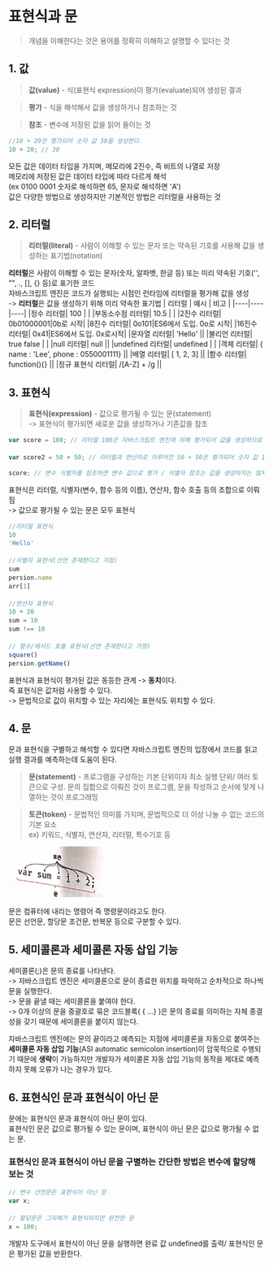 표현식과 문
=============

> 개념을 이해한다는 것은 용어를 정확히 이해하고 설명할 수 있다는 것
## 1. 값
> **값(value)** - 식(표현식 expression)이 평가(evaluate)되어 생성된 결과

>**평가** - 식을 해석해서 값을 생성하거나 참조하는 것 

>**참조** - 변수에 저장된 값을 읽어 들이는 것

```javascript
//10 + 20은 평가되어 숫자 값 30을 생성한다.
10 + 20; // 30
```

모든 값은 데이터 타입을 가지며, 메모리에 2진수, 즉 비트의 나열로 저장  
메모리에 저장된 값은 데이터 타입에 따라 다르게 해석  
(ex 0100 0001 숫자로 해석하면 65, 문자로 해석하면 'A')  
값은 다양한 방법으로 생성하지만 기본적인 방법은 리터럴을 사용하는 것

## 2. 리터럴
>**리터럴(literal)** - 사람이 이해할 수 있는 문자 또는 약속된 기호를 사용해 값을 생성하는 표기법(notation)

**리터럴**은 사람이 이해할 수 있는 문자(숫자, 알파벳, 한글 등) 또는 미리 약속된 기호('', "", ., [], {} 등)로 표기한 코드  
자바스크립트 엔진은 코드가 실행되는 시점인 런타임에 리터럴을 평가해 값을 생성  
-> **리터럴**은 값을 생성하기 위해 미리 약속한 표기법
| 리터럴 | 예시 | 비고  |
|----|----|----|
|정수 리터럴| 100 | |
|부동소수점 리터럴| 10.5 | |
|2진수 리터럴| 0b01000001|0b로 시작| 
|8진수 리터럴| 0o101|ES6에서 도입. 0o로 시작| 
|16진수 리터럴| 0x41|ES6에서 도입. 0x로시작| 
|문자열 리터럴| 'Hello' ||
|불리언 리터럴| true false |  |
|null 리터럴| null ||
|undefined 리터럴| undefined |  |
|객체 리터럴| { name : 'Lee', phone : 0550001111} ||
|배열 리터럴| [ 1, 2, 3] ||
|함수 리터럴| function(){} ||
|정규 표현식 리터럴| /[A-Z] + /g ||

## 3. 표현식
> **표현식(expression)** - 값으로 평가될 수 있는 문(statement)  
-> 표현식이 평가되면 새로운 값을 생성하거나 기존값을 참조  

```javascript
var score = 100; // 리터럴 100은 자바스크립트 엔진에 의해 평가되어 값을 생성하므로 리터럴은 그 자체로 표현식

var score2 = 50 + 50; // 리터럴과 연산자로 이루어진 50 + 50은 평가되어 숫자 값 100을 생성하므로 표현식
```

```javascript
score; // 변수 식별자를 참조하면 변수 값으로 평가 / 식별자 참조는 값을 생성하지는 않지만 값으로 평가되므로 표현식
```

표현식은 리터럴, 식별자(변수, 함수 등의 이름), 연산자, 함수 호출 등의 조합으로 이뤄짐  
-> 값으로 평가될 수 있는 문은 모두 표현식

```javascript
//리터럴 표현식
10
'Hello'

//식별자 표현식(선언 존재한다고 가정)
sum
persion.name
arr[1]

//연산자 표현식
10 + 20
sum = 10
sum !== 10

// 함수/메서드 호출 표현식(선언 존재한다고 가정)
square()
persion.getName()
```
표현식과 표현식이 평가된 값은 동등한 관계 -> **동치**이다.  
즉 표현식은 값처럼 사용할 수 있다.  
-> 문법적으로 값이 위치할 수 있는 자리에는 표현식도 위치할 수 있다.



## 4. 문

문과 표현식을 구별하고 해석할 수 있다면 자바스크립트 엔진의 입장에서 코드를 읽고 실행 결과를 예측하는데 도움이 된다.

>**문(statement)** - 프로그램을 구성하는 기본 단위이자 최소 실행 단위/ 여러 토큰으로 구성. 문의 집합으로 이뤄진 것이 프로그램, 문을 작성하고 순서에 맞게 나열하는 것이 프로그래밍

>**토큰(token)** - 문법적인 의미를 가지며, 문법적으로 더 이상 나눌 수 없는 코드의 기본 요소  
ex) 키워드, 식별자, 연산자, 리터럴, 특수기호 등

<img src=./image/expression1.png height=100>

문은 컴퓨터에 내리는 명령어 즉 명령문이라고도 한다.  
문은 선언문, 할당문 조건문, 반복문 등으로 구분할 수 있다.


## 5. 세미콜론과 세미콜론 자동 삽입 기능
세미콜론(;)은 문의 종료를 나타낸다.  
-> 자바스크립트 엔진은 세미콜론으로 문이 종료한 위치를 파악하고 순차적으로 하나씩 문을 실행한다.  
-> 문을 끝낼 때는 세미콜론을 붙여야 한다.  
-> 0개 이상의 문을 중괄호로 묶은 코드블록( { ...} )은 문의 종료를 의미하는 자체 종결성을 갖기 때문에 세미콜론을 붙이지 않는다.


자바스크립트 엔진에는 문의 끝이라고 예측되는 지점에 세미콜론을 자동으로 붙여주는 **세미콜론 자동 삽입 기능**(ASI automatic semicolon insertion)이 암묵적으로 수행되기 때문에 **생략**이 가능하지만 개발자가 세미콜론 자동 삽입 기능의 동작을 제대로 예측하지 못해 오류가 나는 경우가 있다.


## 6. 표현식인 문과 표현식이 아닌 문
문에는 표현식인 문과 표현식이 아닌 문이 있다.  
표현식인 문은 값으로 평가될 수 있는 문이며, 표현식이 아닌 문은 값으로 평가될 수 없는 문.
### 표현식인 문과 표현식이 아닌 문을 구별하는 간단한 방법은 변수에 할당해 보는 것

```javascript
// 변수 선언문은 표현식이 아닌 문
var x;

// 할당문은 그자체가 표현식이지만 완전한 문
x = 100;
```

개발자 도구에서 표현식이 아닌 문을 실행하면 완료 값 undefined를 출력/ 표현식인 문은 평가된 값을 반환한다.
